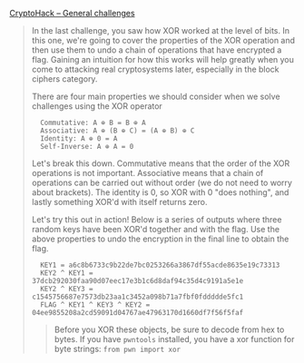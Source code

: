 [CryptoHack – General challenges](https://cryptohack.org/challenges/general/)

> In the last challenge, you saw how XOR worked at the level of bits. In this one, we're going to cover the properties of the XOR operation and then use them to undo a chain of operations that have encrypted a flag. Gaining an intuition for how this works will help greatly when you come to attacking real cryptosystems later, especially in the block ciphers category.
>
> There are four main properties we should consider when we solve challenges using the XOR operator
>
>       Commutative: A ⊕ B = B ⊕ A  
>       Associative: A ⊕ (B ⊕ C) = (A ⊕ B) ⊕ C  
>       Identity: A ⊕ 0 = A  
>       Self-Inverse: A ⊕ A = 0
>
> Let's break this down. Commutative means that the order of the XOR operations is not important. Associative means that a chain of operations can be carried out without order (we do not need to worry about brackets). The identity is 0, so XOR with 0 "does nothing", and lastly something XOR'd with itself returns zero.
>
> Let's try this out in action! Below is a series of outputs where three random keys have been XOR'd together and with the flag. Use the above properties to undo the encryption in the final line to obtain the flag.
>
>       KEY1 = a6c8b6733c9b22de7bc0253266a3867df55acde8635e19c73313  
>       KEY2 ^ KEY1 = 37dcb292030faa90d07eec17e3b1c6d8daf94c35d4c9191a5e1e  
>       KEY2 ^ KEY3 = c1545756687e7573db23aa1c3452a098b71a7fbf0fddddde5fc1  
>       FLAG ^ KEY1 ^ KEY3 ^ KEY2 = 04ee9855208a2cd59091d04767ae47963170d1660df7f56f5faf
>
> > Before you XOR these objects, be sure to decode from hex to bytes. If you have `pwntools` installed, you have a xor function for byte strings: `from pwn import xor`
